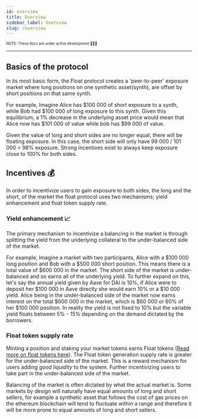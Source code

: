 ```yaml
---
id: overview
title: Overview
sidebar_label: Overview
slug: /overview
---
```


<sub><sup> NOTE: These docs are under active development 👷‍♀️👷 </sup></sub>

---

## Basics of the protocol

In its most basic form, the Float protocol creates a 'peer-to-peer' exposure market where long positions on one synthetic asset(synth), are offset by short positions on that same synth.

For example, Imagine Alice has $100 000 of short exposure to a synth, while Bob had $100 000 of long exposure to this synth. Given this equilibrium, a 1% decrease in the underlying asset price would mean that Alice now has $101 000 of value while bob has $99 000 of value.

Given the value of long and short sides are no longer equal, there will be floating exposure. In this case, the short side will only have 99 000 / 101 000 = 98% exposure. Strong incentives exist to always keep exposure close to 100% for both sides.

## Incentives 💰

In order to incentivize users to gain exposure to both sides, the long and the short, of the market the float protocol uses two mechanisms; yield enhancement and float token supply rate.

### Yield enhancement 📈

The primary mechanism to incentivize a balancing in the market is through splitting the yield from the underlying collateral to the under-balanced side of the market.

For example, Imagine a market with two participants, Alice with a $100 000 long position and Bob with a $500 000 short position. This means there is a total value of $600 000 in the market. The short side of the market is under-balanced and so earns all of the underlying yield. To further expand on this, let's say the annual yield given by Aave for DAI is 10%, if Alice were to deposit her $100 000 in Aave directly she would earn 10% or a $10 000 yield. Alice being in the under-balanced side of the market now earns interest on the total $600 000 in the market, which is $60 000 or 60% of her $100 000 position. In reality the yield is not fixed to 10% but the variable yield floats between 5% - 15% depending on the demand dictated by the borrowers.

### Float token supply rate

Minting a position and staking your market tokens earns Float tokens ([Read more on float tokens here](/docs/float-token)). The Float token generation supply rate is greater for the under-balanced side of the market. This is a reward mechanism for users adding _good liquidity_ to the system. Further incentivizing users to take part in the under-balanced side of the market.

<!-- ### Imbalance penalty   TODO: based on decision around this fee will reintroduce and finish
Additional adding _bad liquidity_ to the market or entering the market on the over-balanced side is exposed to a balancing fee of 50 basis points which goes to the opposite side of the market. This is -->

Balancing of the market is often dictated by what the actual market is. Some markets by design will naturally have equal amounts of long and short sellers, for example a synthetic asset that follows the cost of gas prices on the ethereum blockchain will tend to fluctuate within a range and therefore it will be more prone to equal amounts of long and short sellers.
